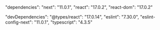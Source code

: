 
  "dependencies": 
    "next": "11.0.1",
    "react": "17.0.2",
    "react-dom": "17.0.2"

  "devDependencies": 
    "@types/react": "17.0.14",
    "eslint": "7.30.0",
    "eslint-config-next": "11.0.1",
    "typescript": "4.3.5"

